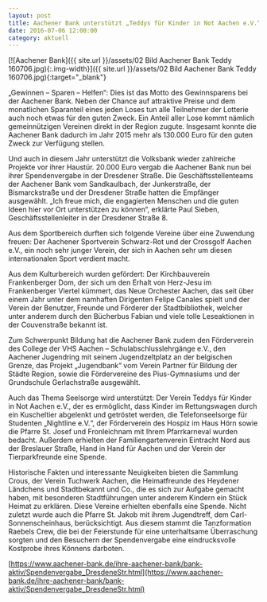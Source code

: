```yaml
---
layout: post
title: Aachener Bank unterstützt „Teddys für Kinder in Not Aachen e.V.“
date: 2016-07-06 12:00:00
category: aktuell
---
```


[![Aachener Bank]({{ site.url }}/assets/02 Bild Aachener Bank Teddy 160706.jpg){:.img-width}]({{ site.url }}/assets/02 Bild Aachener Bank Teddy 160706.jpg){:target="_blank"}

„Gewinnen – Sparen – Helfen“: Dies ist das Motto des Gewinnsparens bei der Aachener Bank. Neben der Chance auf attraktive Preise und dem monatlichen Sparanteil eines jeden Loses tun alle Teilnehmer der Lotterie auch noch etwas für den guten Zweck. Ein Anteil aller Lose kommt nämlich gemeinnützigen Vereinen direkt in der Region zugute. Insgesamt konnte die Aachener Bank dadurch im Jahr 2015 mehr als 130.000 Euro für den guten Zweck zur Verfügung stellen.

Und auch in diesem Jahr unterstützt die Volksbank wieder zahlreiche Projekte vor ihrer Haustür. 20.000 Euro vergab die Aachener Bank nun bei ihrer Spendenvergabe in der Dresdener Straße. Die Geschäftsstellenteams der Aachener Bank vom Sandkaulbach, der Junkerstraße, der Bismarckstraße und der Dresdener Straße hatten die Empfänger ausgewählt. „Ich freue mich, die engagierten Menschen und die guten Ideen hier vor Ort unterstützen zu können“, erklärte Paul Sieben,
Geschäftsstellenleiter in der Dresdener Straße 8.

Aus dem Sportbereich durften sich folgende Vereine über eine Zuwendung freuen: Der Aachener Sportverein Schwarz-Rot und der Crossgolf Aachen e.V., ein noch sehr junger Verein, der sich in Aachen sehr um diesen internationalen Sport verdient macht.

Aus dem Kulturbereich wurden gefördert: Der Kirchbauverein Frankenberger Dom, der sich um den Erhalt von Herz-Jesu im Frankenberger Viertel kümmert, das Neue Orchester Aachen, das seit über einem Jahr unter dem namhaften Dirigenten Felipe Canales spielt und der Verein der Benutzer, Freunde und Förderer der Stadtbibliothek, welcher unter anderem durch den Bücherbus Fabian und viele tolle Leseaktionen in der Couvenstraße bekannt ist.

Zum Schwerpunkt Bildung hat die Aachener Bank zudem den Förderverein des College der VHS Aachen – Schulabschlusslehrgänge e.V., den Aachener Jugendring mit seinem Jugendzeltplatz an der belgischen Grenze, das Projekt „Jugendbank“ vom Verein Partner für Bildung der Städte Region, sowie die Fördervereine des Pius-Gymnasiums und der Grundschule Gerlachstraße ausgewählt.

Auch das Thema Seelsorge wird unterstützt: Der Verein Teddys für Kinder in Not Aachen e.V., der es ermöglicht, dass Kinder im Rettungswagen durch ein Kuscheltier abgelenkt und getröstet werden, die Telefonseelsorge für Studenten „Nightline e.V.“, der Förderverein des Hospiz im Haus Hörn sowie die Pfarre St. Josef und Fronleichnam mit Ihrem Pfarrkarneval wurden bedacht. Außerdem erhielten der Familiengartenverein Eintracht Nord aus der Breslauer Straße, Hand in Hand für Aachen und der Verein der Tierparkfreunde eine Spende.

Historische Fakten und interessante Neuigkeiten bieten die Sammlung Crous, der Verein Tuchwerk Aachen, die Heimatfreunde des Heydener Ländchens und Stadtbekannt und Co., die es sich zur Aufgabe gemacht haben, mit besonderen Stadtführungen unter anderem Kindern ein Stück Heimat zu erklären. Diese Vereine erhielten ebenfalls eine Spende. Nicht zuletzt wurde auch die Pfarre St. Jakob mit ihrem Jugendtreff, dem Carl-Sonnenscheinhaus, berücksichtigt. Aus diesem stammt die Tanzformation Raebels Crew, die bei der Feierstunde für eine unterhaltsame Überraschung sorgten und den Besuchern der Spendenvergabe eine eindrucksvolle Kostprobe ihres Könnens darboten.

[https://www.aachener-bank.de/ihre-aachener-bank/bank-aktiv/Spendenvergabe_DresdeneStr.html](https://www.aachener-bank.de/ihre-aachener-bank/bank-aktiv/Spendenvergabe_DresdeneStr.html)
